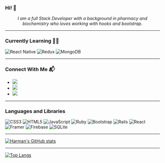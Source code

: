  ### Hi! 👋 ###
 *<div align="center">I am a full Stack Developer with a background in pharmacy and biochemistry who loves working with hooks and bootstrap.</div>*

<hr/>

 ### Currently Learning 🙇‍♀️ ###
![React Native](https://img.shields.io/badge/react_native-%2320232a.svg?style=for-the-badge&logo=react&logoColor=%2361DAFB)
![Redux](https://img.shields.io/badge/redux-%23593d88.svg?style=for-the-badge&logo=redux&logoColor=white)
![MongoDB](https://img.shields.io/badge/MongoDB-%234ea94b.svg?style=for-the-badge&logo=mongodb&logoColor=white)
<hr/>

### Connect With Me 📬 ### 
* <a href = "mailto:harmandeepk628@gmail.com"><img src ="https://img.shields.io/badge/Gmail-D14836?style=for-the-badge&logo=gmail&logoColor=white"/></a>
*  <a href="https://www.linkedin.com/in/harmandeepks/"><img src="https://img.shields.io/badge/linkedin-%230077B5.svg?style=for-the-badge&logo=linkedin&logoColor=white"/></a>
* <a href="https://www.harmandeepk.com"><img src="https://img.shields.io/badge/Portfolio-%23000000.svg?style=for-the-badge&logo=firefox&logoColor=#FF7139"></a>
<hr/>

### Languages and Libraries  ###
![CSS3](https://img.shields.io/badge/css3-%231572B6.svg?style=for-the-badge&logo=css3&logoColor=white)
![HTML5](https://img.shields.io/badge/html5-%23E34F26.svg?style=for-the-badge&logo=html5&logoColor=white)
![JavaScript](https://img.shields.io/badge/javascript-%23323330.svg?style=for-the-badge&logo=javascript&logoColor=%23F7DF1E)
![Ruby](https://img.shields.io/badge/ruby-%23CC342D.svg?style=for-the-badge&logo=ruby&logoColor=white)
![Bootstrap](https://img.shields.io/badge/bootstrap-%23563D7C.svg?style=for-the-badge&logo=bootstrap&logoColor=white)
![Rails](https://img.shields.io/badge/rails-%23CC0000.svg?style=for-the-badge&logo=ruby-on-rails&logoColor=white)
![React](https://img.shields.io/badge/react-%2320232a.svg?style=for-the-badge&logo=react&logoColor=%2361DAFB)
![Framer](https://img.shields.io/badge/Framer-black?style=for-the-badge&logo=framer&logoColor=blue)
![Firebase](https://img.shields.io/badge/firebase-%23039BE5.svg?style=for-the-badge&logo=firebase)
![SQLite](https://img.shields.io/badge/sqlite-%2307405e.svg?style=for-the-badge&logo=sqlite&logoColor=white)
<hr/>

[![Harman's GitHub stats](https://github-readme-stats.vercel.app/api?username=harman-kaur0&theme=highcontrast&show_icons=true)](https://github.com/anuraghazra/github-readme-stats)
<hr/>

[![Top Langs](https://github-readme-stats.vercel.app/api/top-langs/?username=harman-kaur0&layout=compact)](https://github.com/anuraghazra/github-readme-stats)


